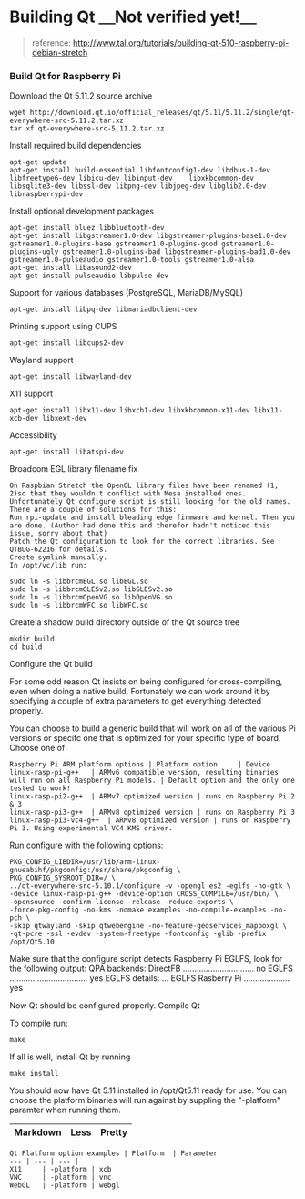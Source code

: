 # Building Qt   ＿Not verified yet!＿
>reference: http://www.tal.org/tutorials/building-qt-510-raspberry-pi-debian-stretch

### Build Qt for Raspberry Pi
Download the Qt 5.11.2 source archive

    wget http://download.qt.io/official_releases/qt/5.11/5.11.2/single/qt-everywhere-src-5.11.2.tar.xz
    tar xf qt-everywhere-src-5.11.2.tar.xz

Install required build dependencies

    apt-get update
    apt-get install build-essential libfontconfig1-dev libdbus-1-dev libfreetype6-dev libicu-dev libinput-dev    libxkbcommon-dev libsqlite3-dev libssl-dev libpng-dev libjpeg-dev libglib2.0-dev libraspberrypi-dev
    
Install optional development packages

    apt-get install bluez libbluetooth-dev
    apt-get install libgstreamer1.0-dev libgstreamer-plugins-base1.0-dev gstreamer1.0-plugins-base gstreamer1.0-plugins-good gstreamer1.0-plugins-ugly gstreamer1.0-plugins-bad libgstreamer-plugins-bad1.0-dev gstreamer1.0-pulseaudio gstreamer1.0-tools gstreamer1.0-alsa
    apt-get install libasound2-dev
    apt-get install pulseaudio libpulse-dev

Support for various databases (PostgreSQL, MariaDB/MySQL) 	

    apt-get install libpq-dev libmariadbclient-dev
    
Printing support using CUPS

    apt-get install libcups2-dev
    
Wayland support 	

    apt-get install libwayland-dev
    
X11 support 	

    apt-get install libx11-dev libxcb1-dev libxkbcommon-x11-dev libx11-xcb-dev libxext-dev
    
Accessibility 	

    apt-get install libatspi-dev

Broadcom EGL library filename fix

    On Raspbian Stretch the OpenGL library files have been renamed (1, 2)so that they wouldn't conflict with Mesa installed ones. Unfortunately Qt configure script is still looking for the old names. There are a couple of solutions for this:
    Run rpi-update and install bleading edge firmware and kernel. Then you are done. (Author had done this and therefor hadn't noticed this issue, sorry about that)
    Patch the Qt configuration to look for the correct libraries. See QTBUG-62216 for details.
    Create symlink manually.
    In /opt/vc/lib run:

    sudo ln -s libbrcmEGL.so libEGL.so
    sudo ln -s libbrcmGLESv2.so libGLESv2.so
    sudo ln -s libbrcmOpenVG.so libOpenVG.so
    sudo ln -s libbrcmWFC.so libWFC.so

Create a shadow build directory outside of the Qt source tree

    mkdir build
    cd build

Configure the Qt build

For some odd reason Qt insists on being configured for cross-compiling, even when doing a native build. Fortunately we can work around it by specifying a couple of extra parameters to get everything detected properly.

You can choose to build a generic build that will work on all of the various Pi versions or specifc one that is optimized for your specific type of board. Choose one of:

    Raspberry Pi ARM platform options | Platform option 	| Device
    linux-rasp-pi-g++ 	| ARMv6 compatible version, resulting binaries will run on all Raspberry Pi models. | Default option and the only one tested to work!
    linux-rasp-pi2-g++ 	| ARMv7 optimized version | runs on Raspberry Pi 2 & 3
    linux-rasp-pi3-g++ 	| ARMv8 optimized version | runs on Raspberry Pi 3
    linux-rasp-pi3-vc4-g++ 	| ARMv8 optimized version | runs on Raspberry Pi 3. Using experimental VC4 KMS driver.


Run configure with the following options:

    PKG_CONFIG_LIBDIR=/usr/lib/arm-linux-gnueabihf/pkgconfig:/usr/share/pkgconfig \
    PKG_CONFIG_SYSROOT_DIR=/ \
    ../qt-everywhere-src-5.10.1/configure -v -opengl es2 -eglfs -no-gtk \
    -device linux-rasp-pi-g++ -device-option CROSS_COMPILE=/usr/bin/ \
    -opensource -confirm-license -release -reduce-exports \
    -force-pkg-config -no-kms -nomake examples -no-compile-examples -no-pch \
    -skip qtwayland -skip qtwebengine -no-feature-geoservices_mapboxgl \
    -qt-pcre -ssl -evdev -system-freetype -fontconfig -glib -prefix /opt/Qt5.10

Make sure that the configure script detects Raspberry Pi EGLFS, look for the following output:
QPA backends:
  DirectFB ............................... no
  EGLFS .................................. yes
  EGLFS details:
...
    EGLFS Rasberry Pi .................... yes

Now Qt should be configured properly.
Compile Qt

To compile run:

    make


If all is well, install Qt by running

    make install

You should now have Qt 5.11 installed in /opt/Qt5.11 ready for use.  You can choose the platform binaries will run against by suppling the "-platform" paramter when running them.

Markdown | Less | Pretty
--- | --- | ---

    Qt Platform option examples | Platform 	| Parameter
    --- | --- | --- |
    X11 	| -platform | xcb
    VNC 	| -platform | vnc
    WebGL 	| -platform | webgl


